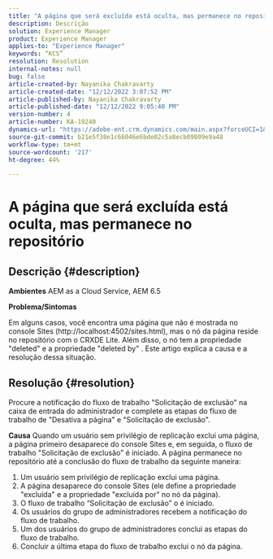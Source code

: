 ```yaml
---
title: "A página que será excluída está oculta, mas permanece no repositório"
description: Descrição
solution: Experience Manager
product: Experience Manager
applies-to: "Experience Manager"
keywords: “KCS”
resolution: Resolution
internal-notes: null
bug: false
article-created-by: Nayanika Chakravarty
article-created-date: "12/12/2022 3:07:52 PM"
article-published-by: Nayanika Chakravarty
article-published-date: "12/12/2022 9:05:40 PM"
version-number: 4
article-number: KA-19240
dynamics-url: "https://adobe-ent.crm.dynamics.com/main.aspx?forceUCI=1&pagetype=entityrecord&etn=knowledgearticle&id=d5ff3abc-2e7a-ed11-81ac-6045bd006b25"
source-git-commit: b21e5f38e1c66046e6bde02c5a8ecb09809e9a48
workflow-type: tm+mt
source-wordcount: '217'
ht-degree: 44%

---
```


# A página que será excluída está oculta, mas permanece no repositório

## Descrição {#description}


<b>Ambientes</b>
AEM as a Cloud Service, AEM 6.5

<b>Problema/Sintomas</b>

Em alguns casos, você encontra uma página que não é mostrada no console Sites (http://localhost:4502/sites.html), mas o nó da página reside no repositório com o CRXDE Lite. Além disso, o nó tem a propriedade &quot;deleted&quot; e a propriedade &quot;deleted by&quot; . Este artigo explica a causa e a resolução dessa situação.


## Resolução {#resolution}


Procure a notificação do fluxo de trabalho &quot;Solicitação de exclusão&quot; na caixa de entrada do administrador e complete as etapas do fluxo de trabalho de &quot;Desativa a página&quot; e &quot;Solicitação de exclusão&quot;.

<b>Causa</b>
Quando um usuário sem privilégio de replicação exclui uma página, a página primeiro desaparece do console Sites e, em seguida, o fluxo de trabalho &quot;Solicitação de exclusão&quot; é iniciado. A página permanece no repositório até a conclusão do fluxo de trabalho da seguinte maneira:
1. Um usuário sem privilégio de replicação exclui uma página.
2. A página desaparece do console Sites (ele define a propriedade &quot;excluída&quot; e a propriedade &quot;excluída por&quot; no nó da página).
3. O fluxo de trabalho “Solicitação de exclusão” o é iniciado.
4. Os usuários do grupo de administradores recebem a notificação do fluxo de trabalho.
5. Um dos usuários do grupo de administradores conclui as etapas do fluxo de trabalho.
6. Concluir a última etapa do fluxo de trabalho exclui o nó da página.
